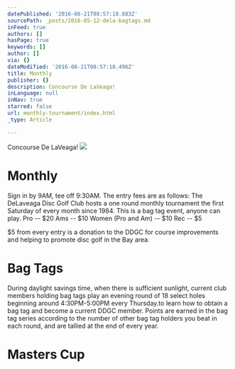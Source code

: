 ```yaml
---
datePublished: '2016-08-21T08:57:18.883Z'
sourcePath: _posts/2016-05-12-dela-bagtags.md
inFeed: true
authors: []
hasPage: true
keywords: []
author: []
via: {}
dateModified: '2016-08-21T08:57:18.496Z'
title: Monthly
publisher: {}
description: Concourse De LaVeaga!
inLanguage: null
inNav: true
starred: false
url: monthly-tournament/index.html
_type: Article

---
```

Concourse De LaVeaga!
![](https://s3-us-west-2.amazonaws.com/the-grid-img/p/65ea97e68fdb1c9169d72ac734dd36831c8b96d9.jpg)

# Monthly

Sign in by 9AM, tee off 9:30AM. The entry fees are as follows: The DeLaveaga Disc Golf Club hosts a one round monthly tournament the first Saturday of every month since 1984\. This is a bag tag event, anyone can play. Pro -- $20 Ams -- $10 Women (Pro and Am) -- $10 Rec -- $5

$5 from every entry is a donation to the DDGC for course improvements and helping to promote disc golf in the Bay area.

# Bag Tags

During daylight savings time, when there is sufficient sunlight, current club members holding bag tags play an evening round of 18 select holes beginning around 4:30PM-5:00PM every Thursday.to learn how to obtain a bag tag and become a current DDGC member. Points are earned in the bag tag series according to the number of other bag tag holders you beat in each round, and are tallied at the end of every year.

# Masters Cup